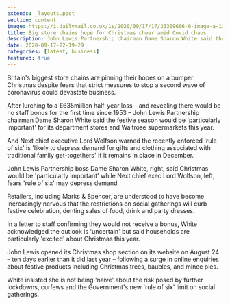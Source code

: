 ```yaml
---
extends: _layouts.post
section: content
image: https://i.dailymail.co.uk/1s/2020/09/17/17/33309606-0-image-a-12_1600361910361.jpg 
title: Big store chains hope for Christmas cheer amid Covid chaos 
description: John Lewis Partnership chairman Dame Sharon White said the festive season would be particularly important for its department stores and Waitrose supermarkets this year. 
date: 2020-09-17-22-19-29 
categories: [latest, business] 
featured: true 
--- 
```

Britain's biggest store chains are pinning their hopes on a bumper Christmas despite fears that strict measures to stop a second wave of coronavirus could devastate business.

After lurching to a £635million half-year loss – and revealing there would be no staff bonus for the first time since 1953 – John Lewis Partnership chairman Dame Sharon White said the festive season would be 'particularly important' for its department stores and Waitrose supermarkets this year.

And Next chief executive Lord Wolfson warned the recently enforced 'rule of six' is 'likely to depress demand for gifts and clothing associated with traditional family get-togethers' if it remains in place in December.

John Lewis Partnership boss Dame Sharon White, right, said Christmas would be 'particularly important' while Next chief exec Lord Wolfson, left, fears 'rule of six' may depress demand 

Retailers, including Marks & Spencer, are understood to have become increasingly nervous that the restrictions on social gatherings will curb festive celebration, denting sales of food, drink and party dresses.

In a letter to staff confirming they would not receive a bonus, White acknowledged the outlook is 'uncertain' but said households are particularly 'excited' about Christmas this year.

John Lewis opened its Christmas shop section on its website on August 24 – ten days earlier than it did last year – following a surge in online enquiries about festive products including Christmas trees, baubles, and mince pies.

White insisted she is not being 'naive' about the risk posed by further lockdowns, curfews and the Government's new 'rule of six' limit on social gatherings.

But she said: 'We can see in the trading right now how excited people are. Most families are going to want a bit of a lift this Christmas however we're going to celebrate it. 

'We've got some fantastic plans in both brands really to deliver the best Christmas for families after what I think for everybody has been a pretty torrid, pretty difficult year.'

Pippa Wicks, John Lewis executive director, said: 'We are expecting the same demand as last year, if not better than last year.' 

Waitrose has reported a surge in online orders since it severed ties with Ocado at the start of the month.

The upmarket grocer is battling to boost its online business, after Ocado joined forces with Marks & Spencer to deliver shopping to Middle England households.

Yesterday it claimed Waitrose.com is doing a roaring trade – delivering around 170,000 orders a week, up from around 60,000 before the pandemic.

The supermarket also said it had seen a ‘strong pick-up in demand’ since the end of its relationship with Ocado on September 1 , with Waitrose.com orders up 9 per cent in the first week.

The Co-op has seized its biggest share of the grocery market for almost two decades as the pandemic drives ‘exceptional’ demand.

The business said families were eating out less frequently and shopping closer to home, delivering a boost to its food sales.

It helped the grocer grow its market share to a peak of 7.4 per cent in July, according to research by Kantar, up from 6 per cent before the Covid-19 lockdown. The boom in demand also lifted Co-op’s revenues by 7.6 per cent to £5.8billion in the 26 weeks to July 4, with profits surging 35 per cent to £27million. 

On the back of the success, the group is handing staff a pay rise.

Boris Johnson has revealed plans to loosen the rule of six so that extended families can spend Christmas together. 

But the Prime Minister has insisted this will only be possible if people abide by the social distancing rules now, to help stop the rise in infections.

In an interview with The Sun he said this may involve imposing a curfew on business such as pubs to flatten the curve.

A dent in Christmas sales is the last thing that struggling retailers – including John Lewis – need. John Lewis, famous for its Christmas adverts each year, revealed the devastating impact of the coronavirus crisis on the group, which includes Waitrose.

It was forced to write down the value of John Lewis stores by £470million after their closure during the lockdown accelerated the switch to online shopping.

This, allied with £200million in lost sales from the lockdown and a £50million Covid bill, including for PPE equipment for staff, dragged the John Lewis Partnership to a £635million loss in the six months to the end of July. 

Even without these exceptional items, it fell to a pre-tax loss of £55million. Meanwhile, Next increased its full-year earnings outlook for the second time in as many months after a surge in summer sales.

Sales were boosted by fewer people taking holidays abroad in August and cool weather at the end of the month – compared to a heatwave last year – which buoyed demand for its warmer autumn ranges. 

While full-price sales plunged by a third in its first half, Next also said trading since the lockdown had been 'resilient' due to strong online sales. 

The fashion chain expects to turn a full year profit of £300million – down heavily on the £729million the previous year but up sharply from the £195million it had been predicting in July.

But it said it fell to a loss of £16.5million in the six months to the end of July – down from a profit of £327.4million last year. And it warned the end of the furlough scheme, a rise in the infection rate over the winter and tighter social distancing rules could hit sales.

The retailer also revealed it expects to renew leases on 60 stores. Based on negotiations with landlords so far it expects it to slash rents by half on average – saving it just under £10million a year.

